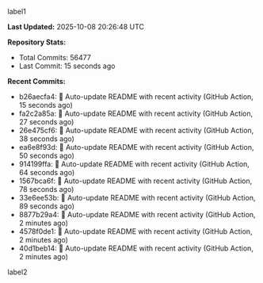 
label1 
<!-- ACTIVITY_START -->
**Last Updated:** 2025-10-08 20:26:48 UTC

**Repository Stats:**
- Total Commits: 56477
- Last Commit: 15 seconds ago

**Recent Commits:**
- b26aecfa4: 🤖 Auto-update README with recent activity (GitHub Action, 15 seconds ago)
- fa2c2a85a: 🤖 Auto-update README with recent activity (GitHub Action, 27 seconds ago)
- 26e475cf6: 🤖 Auto-update README with recent activity (GitHub Action, 38 seconds ago)
- ea6e8f93d: 🤖 Auto-update README with recent activity (GitHub Action, 50 seconds ago)
- 914199ffa: 🤖 Auto-update README with recent activity (GitHub Action, 64 seconds ago)
- 1567bca6f: 🤖 Auto-update README with recent activity (GitHub Action, 78 seconds ago)
- 33e6ee53b: 🤖 Auto-update README with recent activity (GitHub Action, 89 seconds ago)
- 8877b29a4: 🤖 Auto-update README with recent activity (GitHub Action, 2 minutes ago)
- 4578f0de1: 🤖 Auto-update README with recent activity (GitHub Action, 2 minutes ago)
- 40d1beb14: 🤖 Auto-update README with recent activity (GitHub Action, 2 minutes ago)
<!-- ACTIVITY_END -->

label2
